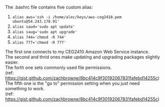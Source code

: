 The .bashrc file contains five custom alias:<br>

1. ```alias aws='ssh -i /home/alec/keys/aws-ceg2410.pem ubuntu@54.243.178.91'```<br>
2. ```alias saud='sudo apt update'```<br>
3. ```alias saug='sudo apt upgrade'```<br>
4. ```alias 744='chmod -R 744'```<br>
5. ```alias 777='chmod -R 777'```<br>

The first one connects to my CEG2410 Amazon Web Service instance.<br>
The second and thrid ones make updating and upgrading packages slightly easier.<br>
The forth one sets commonly used file permissions.<br>
(ref: https://gist.github.com/zachbrowne/8bc414c9f30192067831fafebd14255c)<br>
The fifth one is the "go to" permission setting when you just need something to work.<br>
(ref: https://gist.github.com/zachbrowne/8bc414c9f30192067831fafebd14255c)<br>
